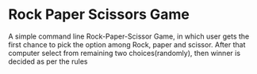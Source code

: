 # Rock Paper Scissors Game
A simple command line Rock-Paper-Scissor Game, in which user gets the first chance to pick the option among Rock, paper and scissor. After that computer select from remaining two choices(randomly), then winner is decided as per the rules